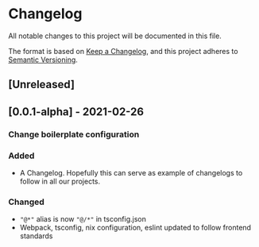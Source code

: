 # Changelog
All notable changes to this project will be documented in this file.

The format is based on [Keep a Changelog](https://keepachangelog.com/en/1.0.0/),
and this project adheres to [Semantic Versioning](https://semver.org/spec/v2.0.0.html).

## [Unreleased]

## [0.0.1-alpha] - 2021-02-26
### Change boilerplate configuration
### Added
- A Changelog. Hopefully this can serve as example of changelogs to follow in all our projects.
### Changed
- `"@*"` alias is now `"@/*"` in tsconfig.json
- Webpack, tsconfig, nix configuration, eslint updated to follow frontend standards
